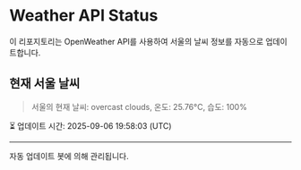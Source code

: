 
# Weather API Status

이 리포지토리는 OpenWeather API를 사용하여 서울의 날씨 정보를 자동으로 업데이트합니다.

## 현재 서울 날씨
> 서울의 현재 날씨: overcast clouds, 온도: 25.76°C, 습도: 100%

⏳ 업데이트 시간: 2025-09-06 19:58:03 (UTC)

---
자동 업데이트 봇에 의해 관리됩니다.
